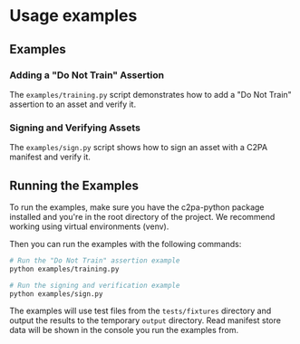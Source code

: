 # Usage examples

## Examples

### Adding a "Do Not Train" Assertion

The `examples/training.py` script demonstrates how to add a "Do Not Train" assertion to an asset and verify it.

### Signing and Verifying Assets

The `examples/sign.py` script shows how to sign an asset with a C2PA manifest and verify it.

## Running the Examples

To run the examples, make sure you have the c2pa-python package installed and you're in the root directory of the project. We recommend working using virtual environments (venv).

Then you can run the examples with the following commands:

```bash
# Run the "Do Not Train" assertion example
python examples/training.py

# Run the signing and verification example
python examples/sign.py
```

The examples will use test files from the `tests/fixtures` directory and output the results to the temporary `output` directory. Read manifest store data will be shown in the console you run the examples from.
